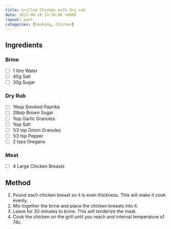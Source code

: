 ```yaml
---
title: Grilled Chicken with dry rub
date: 2023-06-18 13:30:00 +0000
layout: post
categories: [Smoking, Chicken]
---
```

## Ingredients
### Brine
- [ ] 1 litre Water
- [ ] 40g Salt
- [ ] 30g Sugar

### Dry Rub
- [ ] 1tbsp Smoked Paprika
- [ ] 2tbsp Brown Sugar
- [ ] 1tsp Garlic Granules
- [ ] 1tsp Salt
- [ ] 1/2 tsp Onion Granules
- [ ] 1/2 tsp Pepper
- [ ] 2 tsps Oregano

### Meat
- [ ] 4 Large Chicken Breasts

## Method
1. Pound each chicken breast so it is even thickness. This will make it cook evenly.
2. Mix together the brine and place the chicken breasts into it.
3. Leave for 30 minutes to brine. This will tenderize the meat. 
4. Cook the chicken on the grill until you reach and internal temperature of 74c.